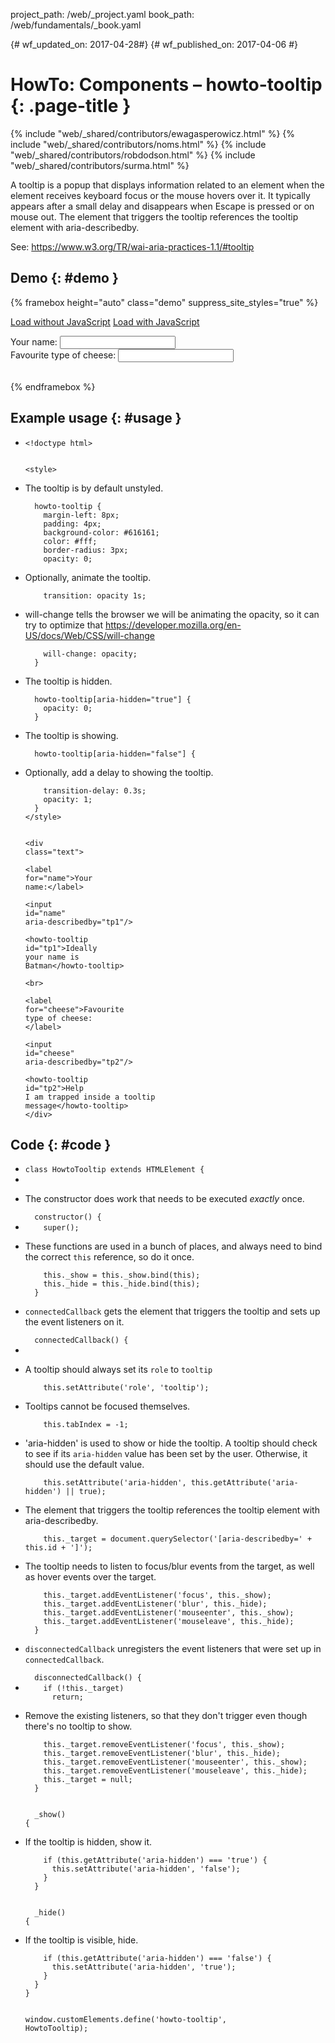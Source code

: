 project_path: /web/_project.yaml
book_path: /web/fundamentals/_book.yaml

{# wf_updated_on: 2017-04-28#}
{# wf_published_on: 2017-04-06 #}

# HowTo: Components – howto-tooltip {: .page-title }

{% include "web/_shared/contributors/ewagasperowicz.html" %}
{% include "web/_shared/contributors/noms.html" %}
{% include "web/_shared/contributors/robdodson.html" %}
{% include "web/_shared/contributors/surma.html" %}

<link rel="stylesheet" href="prism-solarizedlight.css">
<link rel="stylesheet" href="main.css">

<p>A tooltip is a popup that displays information related to an element
when the element receives keyboard focus or the mouse hovers over it.
It typically appears after a small delay and disappears when Escape is
pressed or on mouse out. The element that triggers the tooltip references
the tooltip element with aria-describedby.</p>
<p>See: <a href="https://www.w3.org/TR/wai-aria-practices-1.1/#tooltip">https://www.w3.org/TR/wai-aria-practices-1.1/#tooltip</a></p>


## Demo {: #demo }
{% framebox height="auto" class="demo" suppress_site_styles="true" %}
<!doctype html>
<html lang="en">
<p>
  <a href="?nojs">Load without JavaScript</a>
  <a href="?">Load with JavaScript</a>
</p>

<!doctype html>

<style>
  /* The tooltip is by default unstyled. */
  howto-tooltip {
    margin-left: 8px;
    padding: 4px;
    background-color: #616161;
    color: #fff;
    border-radius: 3px;
    opacity: 0;

    /* Optionally, animate the tooltip. */
    transition: opacity 1s;

    /* will-change tells the browser we will be animating the opacity, so
     * it can try to optimize that
     * https://developer.mozilla.org/en-US/docs/Web/CSS/will-change */
    will-change: opacity;
  }

  /* The tooltip is hidden. */
  howto-tooltip[aria-hidden="true"] {
    opacity: 0;
  }

  /* The tooltip is showing. */
  howto-tooltip[aria-hidden="false"] {
    /* Optionally, add a delay to showing the tooltip. */
    transition-delay: 0.3s;
    opacity: 1;
  }
</style>

<div class="text">
   <label for="name">Your name:</label>
   <input id="name" aria-describedby="tp1"/>
   <howto-tooltip id="tp1">Ideally your name is Batman</howto-tooltip>
   <br>
   <label for="cheese">Favourite type of cheese: </label>
   <input id="cheese" aria-describedby="tp2"/>
   <howto-tooltip id="tp2">Help I am trapped inside a tooltip message</howto-tooltip>
</div>


<script>
/*

 Copyright (c) 2016 The Polymer Project Authors. All rights reserved.
 This code may only be used under the BSD style license found at http://polymer.github.io/LICENSE.txt
 The complete set of authors may be found at http://polymer.github.io/AUTHORS.txt
 The complete set of contributors may be found at http://polymer.github.io/CONTRIBUTORS.txt
 Code distributed by Google as part of the polymer project is also
 subject to an additional IP rights grant found at http://polymer.github.io/PATENTS.txt
*/
'use strict';(function(){function c(){function a(){b.C=!0;b.b(f.childNodes)}var b=this;this.a=new Map;this.j=new Map;this.h=new Map;this.m=new Set;this.v=new MutationObserver(this.A.bind(this));this.f=null;this.B=new Set;this.enableFlush=!0;this.C=!1;this.G=this.c(f);window.HTMLImports?window.HTMLImports.whenReady(a):a()}function g(){return h.customElements}function k(a){if(!/^[a-z][.0-9_a-z]*-[\-.0-9_a-z]*$/.test(a)||-1!==q.indexOf(a))return Error("The element name '"+a+"' is not valid.")}function l(a,
b,d,e){var c=g();a=r.call(a,b,d);(b=c.a.get(b.toLowerCase()))&&c.D(a,b,e);c.c(a);return a}function m(a,b,d,e){b=b.toLowerCase();var c=a.getAttribute(b);e.call(a,b,d);1==a.__$CE_upgraded&&(e=g().a.get(a.localName),d=e.w,(e=e.i)&&0<=d.indexOf(b)&&(d=a.getAttribute(b),d!==c&&e.call(a,b,c,d,null)))}var f=document,h=window;if(g()&&(g().g=function(){},!g().forcePolyfill))return;var q="annotation-xml color-profile font-face font-face-src font-face-uri font-face-format font-face-name missing-glyph".split(" ");
c.prototype.K=function(a,b){function d(a){var b=g[a];if(void 0!==b&&"function"!==typeof b)throw Error(c+" '"+a+"' is not a Function");return b}if("function"!==typeof b)throw new TypeError("constructor must be a Constructor");var e=k(a);if(e)throw e;if(this.a.has(a))throw Error("An element with name '"+a+"' is already defined");if(this.j.has(b))throw Error("Definition failed for '"+a+"': The constructor is already used.");var c=a,g=b.prototype;if("object"!==typeof g)throw new TypeError("Definition failed for '"+
a+"': constructor.prototype must be an object");var e=d("connectedCallback"),h=d("disconnectedCallback"),n=d("attributeChangedCallback");this.a.set(c,{name:a,localName:c,constructor:b,o:e,s:h,i:n,w:n&&b.observedAttributes||[]});this.j.set(b,c);this.C&&this.b(f.childNodes);if(a=this.h.get(c))a.resolve(void 0),this.h.delete(c)};c.prototype.get=function(a){return(a=this.a.get(a))?a.constructor:void 0};c.prototype.L=function(a){var b=k(a);if(b)return Promise.reject(b);if(this.a.has(a))return Promise.resolve();
if(b=this.h.get(a))return b.M;var d,e=new Promise(function(a){d=a}),b={M:e,resolve:d};this.h.set(a,b);return e};c.prototype.g=function(){this.enableFlush&&(this.l(this.G.takeRecords()),this.A(this.v.takeRecords()),this.m.forEach(function(a){this.l(a.takeRecords())},this))};c.prototype.I=function(a){this.f=a};c.prototype.c=function(a){console.log("_observeRoot",a,a.baseURI);if(null!=a.__$CE_observer)return console.warn("Root "+a+" is already observed"),a.__$CE_observer;a.__$CE_observer=new MutationObserver(this.l.bind(this));
a.__$CE_observer.observe(a,{childList:!0,subtree:!0});this.enableFlush&&this.m.add(a.__$CE_observer);return a.__$CE_observer};c.prototype.J=function(a){null!=a.__$CE_observer&&(a.__$CE_observer.disconnect(),this.enableFlush&&this.m.delete(a.__$CE_observer),a.__$CE_observer=null)};c.prototype.l=function(a){for(var b=0;b<a.length;b++){var d=a[b];if("childList"===d.type){var e=d.removedNodes;this.b(d.addedNodes);this.H(e)}}};c.prototype.b=function(a,b){b=b||new Set;for(var d=0;d<a.length;d++){var e=
a[d];if(e.nodeType===Node.ELEMENT_NODE){this.J(e);e=f.createTreeWalker(e,NodeFilter.SHOW_ELEMENT,null,!1);do this.F(e.currentNode,b);while(e.nextNode())}}};c.prototype.F=function(a,b){if(!b.has(a)){b.add(a);var d=this.a.get(a.localName);if(d){a.__$CE_upgraded||this.D(a,d,!0);var e;if(e=a.__$CE_upgraded&&!a.__$CE_attached)a:{e=a;do{if(e.__$CE_attached||e.nodeType===Node.DOCUMENT_NODE){e=!0;break a}e=e.parentNode||e.nodeType===Node.DOCUMENT_FRAGMENT_NODE&&e.host}while(e);e=!1}e&&(a.__$CE_attached=!0,
d.o&&d.o.call(a))}a.shadowRoot&&this.b(a.shadowRoot.childNodes,b);"LINK"===a.tagName&&a.rel&&-1!==a.rel.toLowerCase().split(" ").indexOf("import")&&this.u(a,b)}};c.prototype.u=function(a,b){var d=a.import;if(d)b.has(d)||(b.add(d),d.__$CE_observer||this.c(d),this.b(d.childNodes,b));else if(b=a.href,!this.B.has(b)){this.B.add(b);var e=this,c=function(){a.removeEventListener("load",c);a.import.__$CE_observer||e.c(a.import);e.b(a.import.childNodes)};a.addEventListener("load",c)}};c.prototype.H=function(a){for(var b=
0;b<a.length;b++){var d=a[b];if(d.nodeType===Node.ELEMENT_NODE){this.c(d);d=f.createTreeWalker(d,NodeFilter.SHOW_ELEMENT,null,!1);do{var e=d.currentNode;if(e.__$CE_upgraded&&e.__$CE_attached){e.__$CE_attached=!1;var c=this.a.get(e.localName);c&&c.s&&c.s.call(e)}}while(d.nextNode())}}};c.prototype.D=function(a,b,d){a.__proto__=b.constructor.prototype;d&&(this.I(a),new b.constructor,a.__$CE_upgraded=!0,console.assert(!this.f));d=b.w;if((b=b.i)&&0<d.length){this.v.observe(a,{attributes:!0,attributeOldValue:!0,
attributeFilter:d});for(var e=0;e<d.length;e++){var c=d[e];if(a.hasAttribute(c)){var f=a.getAttribute(c);b.call(a,c,null,f,null)}}}};c.prototype.A=function(a){for(var b=0;b<a.length;b++){var d=a[b];if("attributes"===d.type){var e=d.target,c=this.a.get(e.localName),f=d.attributeName,g=d.oldValue,h=e.getAttribute(f);h!==g&&c.i.call(e,f,g,h,d.attributeNamespace)}}};window.CustomElementRegistry=c;c.prototype.define=c.prototype.K;c.prototype.get=c.prototype.get;c.prototype.whenDefined=c.prototype.L;c.prototype.flush=
c.prototype.g;c.prototype.polyfilled=!0;c.prototype._observeRoot=c.prototype.c;c.prototype._addImport=c.prototype.u;var t=h.HTMLElement;h.HTMLElement=function(){var a=g();if(a.f){var b=a.f;a.f=null;return b}if(this.constructor)return a=a.j.get(this.constructor),l(f,a,void 0,!1);throw Error("Unknown constructor. Did you call customElements.define()?");};h.HTMLElement.prototype=Object.create(t.prototype,{constructor:{value:h.HTMLElement,configurable:!0,writable:!0}});var r=f.createElement;f.createElement=
function(a,b){return l(f,a,b,!0)};var u=f.createElementNS;f.createElementNS=function(a,b){return"http://www.w3.org/1999/xhtml"===a?f.createElement(b):u.call(f,a,b)};var p=Element.prototype.attachShadow;p&&Object.defineProperty(Element.prototype,"attachShadow",{value:function(a){a=p.call(this,a);g().c(a);return a}});var v=f.importNode;f.importNode=function(a,b){a=v.call(f,a,b);g().b(a.nodeType===Node.ELEMENT_NODE?[a]:a.childNodes);return a};var w=Element.prototype.setAttribute;Element.prototype.setAttribute=
function(a,b){m(this,a,b,w)};var x=Element.prototype.removeAttribute;Element.prototype.removeAttribute=function(a){m(this,a,null,x)};Object.defineProperty(window,"customElements",{value:new c,configurable:!0,enumerable:!0});window.CustomElements={takeRecords:function(){g().g&&g().g()}}})();

//# sourceMappingURL=custom-elements.min.js.map

</script>
<script>
  if (!document.location.search.includes('nojs')) {
    (function() {
      /*
 * A tooltip is a popup that displays information related to an element
 * when the element receives keyboard focus or the mouse hovers over it.
 * It typically appears after a small delay and disappears when Escape is
 * pressed or on mouse out. The element that triggers the tooltip references
 * the tooltip element with aria-describedby.
 *
 * See: https://www.w3.org/TR/wai-aria-practices-1.1/#tooltip
 */

class HowtoTooltip extends HTMLElement {
  /**
  * The constructor does work that needs to be executed _exactly_ once.
  */
  constructor() {
    super();

    // These functions are used in a bunch of places, and always need to
    // bind the correct `this` reference, so do it once.
    this._show = this._show.bind(this);
    this._hide = this._hide.bind(this);
  }

  /**
   * `connectedCallback` gets the element that triggers the tooltip and
   * sets up the event listeners on it.
   */
  connectedCallback() {
    // A tooltip should always set its `role` to `tooltip`
    this.setAttribute('role', 'tooltip');

    // Tooltips cannot be focused themselves.
    this.tabIndex = -1;

    // 'aria-hidden' is used to show or hide the tooltip. A tooltip should
    // check to see if its `aria-hidden` value has been set by the user.
    // Otherwise, it should use the default value.
    this.setAttribute('aria-hidden', this.getAttribute('aria-hidden') || true);

    // The element that triggers the tooltip references the tooltip
    // element with aria-describedby.
    this._target = document.querySelector('[aria-describedby=' + this.id + ']');

    // The tooltip needs to listen to focus/blur events from the target,
    // as well as hover events over the target.
    this._target.addEventListener('focus', this._show);
    this._target.addEventListener('blur', this._hide);
    this._target.addEventListener('mouseenter', this._show);
    this._target.addEventListener('mouseleave', this._hide);
  }

  /**
   * `disconnectedCallback` unregisters the event listeners that were set up in
   * `connectedCallback`.
   */
  disconnectedCallback() {
    if (!this._target)
      return;

    // Remove the existing listeners, so that they don't trigger even though
    // there's no tooltip to show.
    this._target.removeEventListener('focus', this._show);
    this._target.removeEventListener('blur', this._hide);
    this._target.removeEventListener('mouseenter', this._show);
    this._target.removeEventListener('mouseleave', this._hide);
    this._target = null;
  }

  _show() {
    // If the tooltip is hidden, show it.
    if (this.getAttribute('aria-hidden') === 'true') {
      this.setAttribute('aria-hidden', 'false');
    }
  }

  _hide() {
    // If the tooltip is visible, hide.
    if (this.getAttribute('aria-hidden') === 'false') {
      this.setAttribute('aria-hidden', 'true');
    }
  }
}

window.customElements.define('howto-tooltip', HowtoTooltip);

    })();
  }
</script>
</html>

{% endframebox %}

## Example usage {: #usage }
<ul class="literate demo" id="howto-tooltip_demo">

<li class="linecomment ">
<div class="literate-text empty"></div>
<code class="literate-code "><span class="token doctype">&lt;!doctype html></span>

<span class="token tag"><span class="token tag"><span class="token punctuation">&lt;</span>style</span><span class="token punctuation">></span></span></code>
</li>

<li class="blockcomment ">
<div class="literate-text "><p>The tooltip is by default unstyled.</p>
</div>
<code class="literate-code "><span class="indent">&nbsp;&nbsp;</span>howto-tooltip {
<span class="indent">&nbsp;&nbsp;</span><span class="indent">&nbsp;&nbsp;</span>margin-left: 8px;
<span class="indent">&nbsp;&nbsp;</span><span class="indent">&nbsp;&nbsp;</span>padding: 4px;
<span class="indent">&nbsp;&nbsp;</span><span class="indent">&nbsp;&nbsp;</span>background-color: #616161;
<span class="indent">&nbsp;&nbsp;</span><span class="indent">&nbsp;&nbsp;</span>color: #fff;
<span class="indent">&nbsp;&nbsp;</span><span class="indent">&nbsp;&nbsp;</span>border-radius: 3px;
<span class="indent">&nbsp;&nbsp;</span><span class="indent">&nbsp;&nbsp;</span>opacity: 0;</code>
</li>

<li class="blockcomment ">
<div class="literate-text "><p>Optionally, animate the tooltip.</p>
</div>
<code class="literate-code "><span class="indent">&nbsp;&nbsp;</span><span class="indent">&nbsp;&nbsp;</span>transition: opacity 1s;</code>
</li>

<li class="blockcomment ">
<div class="literate-text "><p>will-change tells the browser we will be animating the opacity, so
it can try to optimize that
<a href="https://developer.mozilla.org/en-US/docs/Web/CSS/will-change">https://developer.mozilla.org/en-US/docs/Web/CSS/will-change</a></p>
</div>
<code class="literate-code "><span class="indent">&nbsp;&nbsp;</span><span class="indent">&nbsp;&nbsp;</span>will-change: opacity;
<span class="indent">&nbsp;&nbsp;</span>}</code>
</li>

<li class="blockcomment ">
<div class="literate-text "><p>The tooltip is hidden.</p>
</div>
<code class="literate-code "><span class="indent">&nbsp;&nbsp;</span>howto-tooltip[aria-hidden="true"] {
<span class="indent">&nbsp;&nbsp;</span><span class="indent">&nbsp;&nbsp;</span>opacity: 0;
<span class="indent">&nbsp;&nbsp;</span>}</code>
</li>

<li class="blockcomment ">
<div class="literate-text "><p>The tooltip is showing.</p>
</div>
<code class="literate-code "><span class="indent">&nbsp;&nbsp;</span>howto-tooltip[aria-hidden="false"] {</code>
</li>

<li class="blockcomment ">
<div class="literate-text "><p>Optionally, add a delay to showing the tooltip.</p>
</div>
<code class="literate-code "><span class="indent">&nbsp;&nbsp;</span><span class="indent">&nbsp;&nbsp;</span>transition-delay: 0.3s;
<span class="indent">&nbsp;&nbsp;</span><span class="indent">&nbsp;&nbsp;</span>opacity: 1;
<span class="indent">&nbsp;&nbsp;</span>}
<span class="token tag"><span class="token tag"><span class="token punctuation">&lt;/</span>style</span><span class="token punctuation">></span></span>

<span class="token tag"><span class="token tag"><span class="token punctuation">&lt;</span>div</span> <span class="token attr-name">class</span><span class="token attr-value"><span class="token punctuation">=</span><span class="token punctuation">"</span>text<span class="token punctuation">"</span></span><span class="token punctuation">></span></span>
<span class="indent">&nbsp;&nbsp;</span> <span class="token tag"><span class="token tag"><span class="token punctuation">&lt;</span>label</span> <span class="token attr-name">for</span><span class="token attr-value"><span class="token punctuation">=</span><span class="token punctuation">"</span>name<span class="token punctuation">"</span></span><span class="token punctuation">></span></span>Your name:<span class="token tag"><span class="token tag"><span class="token punctuation">&lt;/</span>label</span><span class="token punctuation">></span></span>
<span class="indent">&nbsp;&nbsp;</span> <span class="token tag"><span class="token tag"><span class="token punctuation">&lt;</span>input</span> <span class="token attr-name">id</span><span class="token attr-value"><span class="token punctuation">=</span><span class="token punctuation">"</span>name<span class="token punctuation">"</span></span> <span class="token attr-name">aria-describedby</span><span class="token attr-value"><span class="token punctuation">=</span><span class="token punctuation">"</span>tp1<span class="token punctuation">"</span></span><span class="token punctuation">/></span></span>
<span class="indent">&nbsp;&nbsp;</span> <span class="token tag"><span class="token tag"><span class="token punctuation">&lt;</span>howto-tooltip</span> <span class="token attr-name">id</span><span class="token attr-value"><span class="token punctuation">=</span><span class="token punctuation">"</span>tp1<span class="token punctuation">"</span></span><span class="token punctuation">></span></span>Ideally your name is Batman<span class="token tag"><span class="token tag"><span class="token punctuation">&lt;/</span>howto-tooltip</span><span class="token punctuation">></span></span>
<span class="indent">&nbsp;&nbsp;</span> <span class="token tag"><span class="token tag"><span class="token punctuation">&lt;</span>br</span><span class="token punctuation">></span></span>
<span class="indent">&nbsp;&nbsp;</span> <span class="token tag"><span class="token tag"><span class="token punctuation">&lt;</span>label</span> <span class="token attr-name">for</span><span class="token attr-value"><span class="token punctuation">=</span><span class="token punctuation">"</span>cheese<span class="token punctuation">"</span></span><span class="token punctuation">></span></span>Favourite type of cheese: <span class="token tag"><span class="token tag"><span class="token punctuation">&lt;/</span>label</span><span class="token punctuation">></span></span>
<span class="indent">&nbsp;&nbsp;</span> <span class="token tag"><span class="token tag"><span class="token punctuation">&lt;</span>input</span> <span class="token attr-name">id</span><span class="token attr-value"><span class="token punctuation">=</span><span class="token punctuation">"</span>cheese<span class="token punctuation">"</span></span> <span class="token attr-name">aria-describedby</span><span class="token attr-value"><span class="token punctuation">=</span><span class="token punctuation">"</span>tp2<span class="token punctuation">"</span></span><span class="token punctuation">/></span></span>
<span class="indent">&nbsp;&nbsp;</span> <span class="token tag"><span class="token tag"><span class="token punctuation">&lt;</span>howto-tooltip</span> <span class="token attr-name">id</span><span class="token attr-value"><span class="token punctuation">=</span><span class="token punctuation">"</span>tp2<span class="token punctuation">"</span></span><span class="token punctuation">></span></span>Help I am trapped inside a tooltip message<span class="token tag"><span class="token tag"><span class="token punctuation">&lt;/</span>howto-tooltip</span><span class="token punctuation">></span></span>
<span class="token tag"><span class="token tag"><span class="token punctuation">&lt;/</span>div</span><span class="token punctuation">></span></span></code>
</li>

</ul>

## Code {: #code }
<ul class="literate code" id="howto-tooltip_impl">
  
<li class="blockcomment ">
<div class="literate-text empty"></div>
<code class="literate-code "><span class="token keyword">class</span> <span class="token class-name">HowtoTooltip</span> <span class="token keyword">extends</span> <span class="token class-name">HTMLElement</span> <span class="token punctuation">{</span></code>
</li>

<li class="linecomment empty">
<div class="literate-text empty"></div>
<code class="literate-code empty"></code>
</li>

<li class="blockcomment ">
<div class="literate-text "><p>The constructor does work that needs to be executed <em>exactly</em> once.</p>
</div>
<code class="literate-code "><span class="indent">&nbsp;&nbsp;</span><span class="token function">constructor</span><span class="token punctuation">(</span><span class="token punctuation">)</span> <span class="token punctuation">{</span></code>
</li>

<li class="linecomment ">
<div class="literate-text empty"></div>
<code class="literate-code "><span class="indent">&nbsp;&nbsp;</span><span class="indent">&nbsp;&nbsp;</span><span class="token keyword">super</span><span class="token punctuation">(</span><span class="token punctuation">)</span><span class="token punctuation">;</span></code>
</li>

<li class="linecomment ">
<div class="literate-text "><p> These functions are used in a bunch of places, and always need to
 bind the correct <code>this</code> reference, so do it once.</p>
</div>
<code class="literate-code "><span class="indent">&nbsp;&nbsp;</span><span class="indent">&nbsp;&nbsp;</span><span class="token keyword">this</span><span class="token punctuation">.</span>_show <span class="token operator">=</span> <span class="token keyword">this</span><span class="token punctuation">.</span>_show<span class="token punctuation">.</span><span class="token function">bind</span><span class="token punctuation">(</span><span class="token keyword">this</span><span class="token punctuation">)</span><span class="token punctuation">;</span>
<span class="indent">&nbsp;&nbsp;</span><span class="indent">&nbsp;&nbsp;</span><span class="token keyword">this</span><span class="token punctuation">.</span>_hide <span class="token operator">=</span> <span class="token keyword">this</span><span class="token punctuation">.</span>_hide<span class="token punctuation">.</span><span class="token function">bind</span><span class="token punctuation">(</span><span class="token keyword">this</span><span class="token punctuation">)</span><span class="token punctuation">;</span>
<span class="indent">&nbsp;&nbsp;</span><span class="token punctuation">}</span></code>
</li>

<li class="blockcomment ">
<div class="literate-text "><p><code>connectedCallback</code> gets the element that triggers the tooltip and
sets up the event listeners on it.</p>
</div>
<code class="literate-code "><span class="indent">&nbsp;&nbsp;</span><span class="token function">connectedCallback</span><span class="token punctuation">(</span><span class="token punctuation">)</span> <span class="token punctuation">{</span></code>
</li>

<li class="linecomment empty">
<div class="literate-text empty"></div>
<code class="literate-code empty"></code>
</li>

<li class="linecomment ">
<div class="literate-text "><p> A tooltip should always set its <code>role</code> to <code>tooltip</code></p>
</div>
<code class="literate-code "><span class="indent">&nbsp;&nbsp;</span><span class="indent">&nbsp;&nbsp;</span><span class="token keyword">this</span><span class="token punctuation">.</span><span class="token function">setAttribute</span><span class="token punctuation">(</span><span class="token string">'role'</span><span class="token punctuation">,</span> <span class="token string">'tooltip'</span><span class="token punctuation">)</span><span class="token punctuation">;</span></code>
</li>

<li class="linecomment ">
<div class="literate-text "><p> Tooltips cannot be focused themselves.</p>
</div>
<code class="literate-code "><span class="indent">&nbsp;&nbsp;</span><span class="indent">&nbsp;&nbsp;</span><span class="token keyword">this</span><span class="token punctuation">.</span>tabIndex <span class="token operator">=</span> <span class="token operator">-</span><span class="token number">1</span><span class="token punctuation">;</span></code>
</li>

<li class="linecomment ">
<div class="literate-text "><p> &#39;aria-hidden&#39; is used to show or hide the tooltip. A tooltip should
 check to see if its <code>aria-hidden</code> value has been set by the user.
 Otherwise, it should use the default value.</p>
</div>
<code class="literate-code "><span class="indent">&nbsp;&nbsp;</span><span class="indent">&nbsp;&nbsp;</span><span class="token keyword">this</span><span class="token punctuation">.</span><span class="token function">setAttribute</span><span class="token punctuation">(</span><span class="token string">'aria-hidden'</span><span class="token punctuation">,</span> <span class="token keyword">this</span><span class="token punctuation">.</span><span class="token function">getAttribute</span><span class="token punctuation">(</span><span class="token string">'aria-hidden'</span><span class="token punctuation">)</span> <span class="token operator">||</span> <span class="token boolean">true</span><span class="token punctuation">)</span><span class="token punctuation">;</span></code>
</li>

<li class="linecomment ">
<div class="literate-text "><p> The element that triggers the tooltip references the tooltip
 element with aria-describedby.</p>
</div>
<code class="literate-code "><span class="indent">&nbsp;&nbsp;</span><span class="indent">&nbsp;&nbsp;</span><span class="token keyword">this</span><span class="token punctuation">.</span>_target <span class="token operator">=</span> document<span class="token punctuation">.</span><span class="token function">querySelector</span><span class="token punctuation">(</span><span class="token string">'[aria-describedby='</span> <span class="token operator">+</span> <span class="token keyword">this</span><span class="token punctuation">.</span>id <span class="token operator">+</span> <span class="token string">']'</span><span class="token punctuation">)</span><span class="token punctuation">;</span></code>
</li>

<li class="linecomment ">
<div class="literate-text "><p> The tooltip needs to listen to focus/blur events from the target,
 as well as hover events over the target.</p>
</div>
<code class="literate-code "><span class="indent">&nbsp;&nbsp;</span><span class="indent">&nbsp;&nbsp;</span><span class="token keyword">this</span><span class="token punctuation">.</span>_target<span class="token punctuation">.</span><span class="token function">addEventListener</span><span class="token punctuation">(</span><span class="token string">'focus'</span><span class="token punctuation">,</span> <span class="token keyword">this</span><span class="token punctuation">.</span>_show<span class="token punctuation">)</span><span class="token punctuation">;</span>
<span class="indent">&nbsp;&nbsp;</span><span class="indent">&nbsp;&nbsp;</span><span class="token keyword">this</span><span class="token punctuation">.</span>_target<span class="token punctuation">.</span><span class="token function">addEventListener</span><span class="token punctuation">(</span><span class="token string">'blur'</span><span class="token punctuation">,</span> <span class="token keyword">this</span><span class="token punctuation">.</span>_hide<span class="token punctuation">)</span><span class="token punctuation">;</span>
<span class="indent">&nbsp;&nbsp;</span><span class="indent">&nbsp;&nbsp;</span><span class="token keyword">this</span><span class="token punctuation">.</span>_target<span class="token punctuation">.</span><span class="token function">addEventListener</span><span class="token punctuation">(</span><span class="token string">'mouseenter'</span><span class="token punctuation">,</span> <span class="token keyword">this</span><span class="token punctuation">.</span>_show<span class="token punctuation">)</span><span class="token punctuation">;</span>
<span class="indent">&nbsp;&nbsp;</span><span class="indent">&nbsp;&nbsp;</span><span class="token keyword">this</span><span class="token punctuation">.</span>_target<span class="token punctuation">.</span><span class="token function">addEventListener</span><span class="token punctuation">(</span><span class="token string">'mouseleave'</span><span class="token punctuation">,</span> <span class="token keyword">this</span><span class="token punctuation">.</span>_hide<span class="token punctuation">)</span><span class="token punctuation">;</span>
<span class="indent">&nbsp;&nbsp;</span><span class="token punctuation">}</span></code>
</li>

<li class="blockcomment ">
<div class="literate-text "><p><code>disconnectedCallback</code> unregisters the event listeners that were set up in
<code>connectedCallback</code>.</p>
</div>
<code class="literate-code "><span class="indent">&nbsp;&nbsp;</span><span class="token function">disconnectedCallback</span><span class="token punctuation">(</span><span class="token punctuation">)</span> <span class="token punctuation">{</span></code>
</li>

<li class="linecomment ">
<div class="literate-text empty"></div>
<code class="literate-code "><span class="indent">&nbsp;&nbsp;</span><span class="indent">&nbsp;&nbsp;</span><span class="token keyword">if</span> <span class="token punctuation">(</span><span class="token operator">!</span><span class="token keyword">this</span><span class="token punctuation">.</span>_target<span class="token punctuation">)</span>
<span class="indent">&nbsp;&nbsp;</span><span class="indent">&nbsp;&nbsp;</span><span class="indent">&nbsp;&nbsp;</span><span class="token keyword">return</span><span class="token punctuation">;</span></code>
</li>

<li class="linecomment ">
<div class="literate-text "><p> Remove the existing listeners, so that they don&#39;t trigger even though
 there&#39;s no tooltip to show.</p>
</div>
<code class="literate-code "><span class="indent">&nbsp;&nbsp;</span><span class="indent">&nbsp;&nbsp;</span><span class="token keyword">this</span><span class="token punctuation">.</span>_target<span class="token punctuation">.</span><span class="token function">removeEventListener</span><span class="token punctuation">(</span><span class="token string">'focus'</span><span class="token punctuation">,</span> <span class="token keyword">this</span><span class="token punctuation">.</span>_show<span class="token punctuation">)</span><span class="token punctuation">;</span>
<span class="indent">&nbsp;&nbsp;</span><span class="indent">&nbsp;&nbsp;</span><span class="token keyword">this</span><span class="token punctuation">.</span>_target<span class="token punctuation">.</span><span class="token function">removeEventListener</span><span class="token punctuation">(</span><span class="token string">'blur'</span><span class="token punctuation">,</span> <span class="token keyword">this</span><span class="token punctuation">.</span>_hide<span class="token punctuation">)</span><span class="token punctuation">;</span>
<span class="indent">&nbsp;&nbsp;</span><span class="indent">&nbsp;&nbsp;</span><span class="token keyword">this</span><span class="token punctuation">.</span>_target<span class="token punctuation">.</span><span class="token function">removeEventListener</span><span class="token punctuation">(</span><span class="token string">'mouseenter'</span><span class="token punctuation">,</span> <span class="token keyword">this</span><span class="token punctuation">.</span>_show<span class="token punctuation">)</span><span class="token punctuation">;</span>
<span class="indent">&nbsp;&nbsp;</span><span class="indent">&nbsp;&nbsp;</span><span class="token keyword">this</span><span class="token punctuation">.</span>_target<span class="token punctuation">.</span><span class="token function">removeEventListener</span><span class="token punctuation">(</span><span class="token string">'mouseleave'</span><span class="token punctuation">,</span> <span class="token keyword">this</span><span class="token punctuation">.</span>_hide<span class="token punctuation">)</span><span class="token punctuation">;</span>
<span class="indent">&nbsp;&nbsp;</span><span class="indent">&nbsp;&nbsp;</span><span class="token keyword">this</span><span class="token punctuation">.</span>_target <span class="token operator">=</span> <span class="token keyword">null</span><span class="token punctuation">;</span>
<span class="indent">&nbsp;&nbsp;</span><span class="token punctuation">}</span>

<span class="indent">&nbsp;&nbsp;</span><span class="token function">_show</span><span class="token punctuation">(</span><span class="token punctuation">)</span> <span class="token punctuation">{</span></code>
</li>

<li class="linecomment ">
<div class="literate-text "><p> If the tooltip is hidden, show it.</p>
</div>
<code class="literate-code "><span class="indent">&nbsp;&nbsp;</span><span class="indent">&nbsp;&nbsp;</span><span class="token keyword">if</span> <span class="token punctuation">(</span><span class="token keyword">this</span><span class="token punctuation">.</span><span class="token function">getAttribute</span><span class="token punctuation">(</span><span class="token string">'aria-hidden'</span><span class="token punctuation">)</span> <span class="token operator">===</span> <span class="token string">'true'</span><span class="token punctuation">)</span> <span class="token punctuation">{</span>
<span class="indent">&nbsp;&nbsp;</span><span class="indent">&nbsp;&nbsp;</span><span class="indent">&nbsp;&nbsp;</span><span class="token keyword">this</span><span class="token punctuation">.</span><span class="token function">setAttribute</span><span class="token punctuation">(</span><span class="token string">'aria-hidden'</span><span class="token punctuation">,</span> <span class="token string">'false'</span><span class="token punctuation">)</span><span class="token punctuation">;</span>
<span class="indent">&nbsp;&nbsp;</span><span class="indent">&nbsp;&nbsp;</span><span class="token punctuation">}</span>
<span class="indent">&nbsp;&nbsp;</span><span class="token punctuation">}</span>

<span class="indent">&nbsp;&nbsp;</span><span class="token function">_hide</span><span class="token punctuation">(</span><span class="token punctuation">)</span> <span class="token punctuation">{</span></code>
</li>

<li class="linecomment ">
<div class="literate-text "><p> If the tooltip is visible, hide.</p>
</div>
<code class="literate-code "><span class="indent">&nbsp;&nbsp;</span><span class="indent">&nbsp;&nbsp;</span><span class="token keyword">if</span> <span class="token punctuation">(</span><span class="token keyword">this</span><span class="token punctuation">.</span><span class="token function">getAttribute</span><span class="token punctuation">(</span><span class="token string">'aria-hidden'</span><span class="token punctuation">)</span> <span class="token operator">===</span> <span class="token string">'false'</span><span class="token punctuation">)</span> <span class="token punctuation">{</span>
<span class="indent">&nbsp;&nbsp;</span><span class="indent">&nbsp;&nbsp;</span><span class="indent">&nbsp;&nbsp;</span><span class="token keyword">this</span><span class="token punctuation">.</span><span class="token function">setAttribute</span><span class="token punctuation">(</span><span class="token string">'aria-hidden'</span><span class="token punctuation">,</span> <span class="token string">'true'</span><span class="token punctuation">)</span><span class="token punctuation">;</span>
<span class="indent">&nbsp;&nbsp;</span><span class="indent">&nbsp;&nbsp;</span><span class="token punctuation">}</span>
<span class="indent">&nbsp;&nbsp;</span><span class="token punctuation">}</span>
<span class="token punctuation">}</span>

window<span class="token punctuation">.</span>customElements<span class="token punctuation">.</span><span class="token function">define</span><span class="token punctuation">(</span><span class="token string">'howto-tooltip'</span><span class="token punctuation">,</span> HowtoTooltip<span class="token punctuation">)</span><span class="token punctuation">;</span></code>
</li>

</ul>
